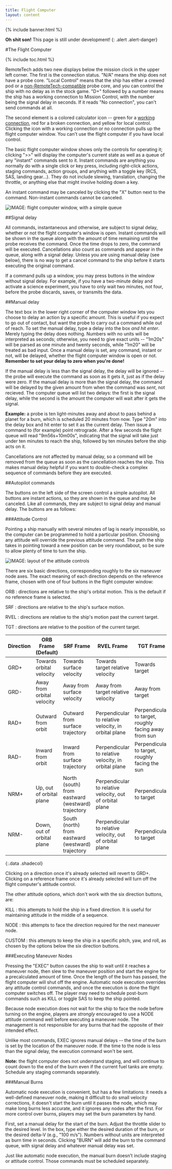 ```yaml
---
title: Flight Computer
layout: content
---
```


{% include banner.html %}

**Oh shit son!** This page is still under development!
{: .alert .alert-danger}

#The Flight Computer

{% include toc.html %}

RemoteTech adds two new displays below the mission clock in the upper left corner. The first is the connection status. "N/A" means the ship does not have a probe core. "Local Control" means that the ship has either a crewed pod or a [non-RemoteTech-compatible](../../modders/) probe core, and you can control the ship with no delay as in the stock game. "D+" followed by a number means the ship has a working connection to Mission Control, with the number being the signal delay in seconds. If it reads "No connection", you can't send commands at all.

The second element is a colored calculator icon -- green for a [working connection](../../#connections), red for a broken connection, and yellow for local control. Clicking the icon with a working connection or no connection pulls up the flight computer window. You can't use the flight computer if you have local control.

The basic flight computer window shows only the controls for operating it; clicking ">>" will display the computer's current state as well as a queue of any "instant" commands sent to it. Instant commands are anything you normally do with a single click or key press, including right-click actions, staging commands, action groups, and anything with a toggle key (RCS, SAS, landing gear...). They do not include slewing, translation, changing the throttle, or anything else that might involve holding down a key.

An instant command may be canceled by clicking the "X" button next to the command. Non-instant commands cannot be canceled.

![IMAGE: flight computer window, with a simple queue](flightcomputer.png)

##Signal delay

All commands, instantaneous and otherwise, are subject to signal delay, whether or not the flight computer's window is open. Instant commands will be shown in the queue along with the amount of time remaining until the probe receives the command. Once the time drops to zero, the command will be executed. Cancellations also count as commands and appear in the queue, along with a signal delay. Unless you are using manual delay (see below), there is no way to get a cancel command to the ship before it starts executing the original command.

If a command pulls up a window, you may press buttons in the window without signal delay. For example, if you have a two-minute delay and activate a science experiment, you have to only wait two minutes, not four, before the probe discards, saves, or transmits the data.

##Manual delay

The text box in the lower right corner of the computer window lets you choose to delay an action by a specific amount. This is useful if you expect to go out of contact, but want the probe to carry out a command while out of reach. To set the manual delay, type a delay into the box *and hit enter*. Merely typing the delay does nothing. Numbers with no units will be interpreted as seconds; otherwise, you need to give exact units -- "1m20s" will be parsed as one minute and twenty seconds, while "1m20" will be treated as bad input. Once a manual delay is set, any command, instant or not, will be delayed, whether the flight computer window is open or not. **Remember to set your delay to zero when you're done!**

If the manual delay is less than the signal delay, the delay will be ignored -- the probe will execute the command as soon as it gets it, just as if the delay were zero. If the manual delay is more than the signal delay, the command will be delayed by the given amount from when the command was *sent*, not recieved. The computer queue will list two delays: the first is the signal delay, while the second is the amount the computer will wait after it gets the signal.

**Example:** a probe is ten light-minutes away and about to pass behind a planet for a burn, which is scheduled 20 minutes from now. Type "20m" into the delay box and hit enter to set it as the current delay. Then issue a command to (for example) point retrograde. After a few seconds the flight queue will read "9m56s+10m00s", indicating that the signal will take just under ten minutes to reach the ship, followed by ten minutes before the ship acts on it.

Cancellations are not affected by manual delay, so a command will be removed from the queue as soon as the cancellation reaches the ship. This makes manual delay helpful if you want to double-check a complex sequence of commands before they are executed.

##Autopilot commands

The buttons on the left side of the screen control a simple autopilot. All buttons are instant actions, so they are shown in the queue and may be canceled. Like all commands, they are subject to signal delay and manual delay. The buttons are as follows:

###Attitude Control

Pointing a ship manually with several minutes of lag is nearly impossible, so the computer can be programmed to hold a particular position. Choosing any attitude will override the previous attitude command. The path the ship takes in pointing toward a new position can be very roundabout, so be sure to allow plenty of time to turn the ship.

![IMAGE: layout of the attitude controls](flightcomputer_att.png)

There are six basic directions, corresponding roughly to the six maneuver node axes. The exact meaning of each direction depends on the reference frame, chosen with one of four buttons in the flight computer window: 

ORB
: directions are relative to the ship's orbital motion. This is the default if no reference frame is selected.

SRF
: directions are relative to the ship's surface motion.

RVEL
: directions are relative to the ship's motion past the current target.

TGT
: directions are relative to the position of the current target.

Direction   | ORB Frame (Default)        | SRF Frame                                         | RVEL Frame                                               | TGT Frame
------------|----------------------------|---------------------------------------------------|----------------------------------------------------------|-------------------
GRD+        | Towards orbital velocity   | Towards surface velocity                          | Towards target relative velocity                         | Towards target
GRD-        | Away from orbital velocity | Away from surface velocity                        | Away from target relative velocity                       | Away from target
RAD+        | Outward from orbit         | Outward from surface trajectory                   | Perpendicular to relative velocity, in orbital plane     | Perpendicular to target, roughly facing away from sun
RAD-        | Inward from orbit          | Inward from surface trajectory                    | Perpendicular to relative velocity, in orbital plane     | Perpendicular to target, roughly facing the sun
NRM+        | Up, out of orbital plane   | North (south) from eastward (westward) trajectory | Perpendicular to relative velocity, out of orbital plane | Perpendicular to target
NRM-        | Down, out of orbital plane | South (north) from eastward (westward) trajectory | Perpendicular to relative velocity, out of orbital plane | Perpendicular to target
{:.data .shadecol}

Clicking on a direction once it's already selected will revert to GRD+. Clicking on a reference frame once it's already selected will turn off the flight computer's attitude control.

The other attitude options, which don't work with the six direction buttons, are:

KILL
:   this attempts to hold the ship in a fixed direction. It is useful for maintaining attitude in the middle of a sequence.

NODE
:   this attempts to face the direction required for the next maneuver node.

CUSTOM
:   this attempts to keep the ship in a specific pitch, yaw, and roll, as chosen by the options below the six direction buttons.

###Executing Maneuver Nodes

Pressing the "EXEC" button causes the ship to wait until it reaches a maneuver node, then slew to the maneuver position and start the engine for a precalculated amount of time. Once the length of the burn has passed, the flight computer will shut off the engine. Automatic node execution overrides any attitude control commands, and once the execution is done the flight computer switches off. The player may need to schedule post-burn commands such as KILL or toggle SAS to keep the ship pointed.

Because node execution does not wait for the ship to face the node before turning on the engine, players are *strongly* encouraged to use a NODE attitude command well before executing a maneuver node. The management is not responsible for any burns that had the opposite of their intended effect.

Unlike most commands, EXEC ignores manual delays -- the time of the burn is set by the location of the maneuver node. If the time to the node is less than the signal delay, the execution command won't be sent.

**Note:** the flight computer does not understand staging, and will continue to count down to the end of the burn even if the current fuel tanks are empty. Schedule any staging commands separately.

###Manual Burns

Automatic node execution is convenient, but has a few limitations: it needs a well-defined maneuver node, making it difficult to do small velocity corrections, it doesn't start the burn until it passes the node, which may make long burns less accurate, and it ignores any nodes after the first. For more control over burns, players may set the burn parameters by hand.

First, set a manual delay for the start of the burn. Adjust the throttle slider to the desired level. In the box, type either the desired duration of the burn, or the desired delta-V (e.g., "100 m/s"). Numbers without units are interpreted as burn time in seconds. Clicking "BURN" will add the burn to the command queue, with signal delay and whatever manual delay was set.

Just like automatic node execution, the manual burn doesn't include staging or attitude control. Those commands must be scheduled separately.
